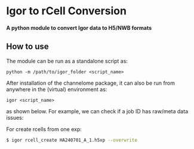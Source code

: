 # Igor to rCell Conversion

#### A python module to convert Igor data to H5/NWB formats

## How to use

The module can be run as a standalone script as:

`python -m /path/to/igor_folder <script_name>`

After installation of the channelome package, it can also be run from anywhere in the (virtual) environment as:

`igor <script_name>`

as shown below. For example, we can check if a job ID has raw/meta data issues:

For create rcells from one exp:
```bash
$ igor rcell_create HA240701_A_1.h5xp --overwrite
```